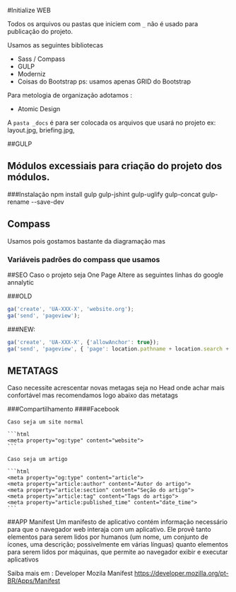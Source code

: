 #Initialize WEB

Todos os arquivos ou pastas que iniciem com `_` não é usado para publicação do projeto.


Usamos as seguintes bibliotecas

* Sass / Compass
* GULP
* Moderniz
* Coisas do Bootstrap ps: usamos apenas GRID do Bootstrap


Para metologia de organização adotamos :
* Atomic Design

A `pasta _docs` é para ser colocada os arquivos que usará no projeto ex: layout.jpg, briefing.jpg,

##GULP
	
Módulos excessiais para criação do projeto dos módulos.
- 
###Instalação
npm install gulp gulp-jshint gulp-uglify gulp-concat gulp-rename --save-dev


## Compass
Usamos pois gostamos bastante da diagramação mas
### Variáveis padrões do compass que usamos


##SEO
Caso o projeto seja One Page Altere as seguintes linhas do google annalytic  

###OLD
```js
ga('create', 'UA-XXX-X', 'website.org');
ga('send', 'pageview');
```
###NEW:
```js
ga('create', 'UA-XXX-X', {'allowAnchor': true});
ga('send', 'pageview', { 'page': location.pathname + location.search + locat
```

## METATAGS
Caso necessite acrescentar novas metagas seja  no Head onde achar mais confortável mas recomendamos logo abaixo das metatags

###Compartilhamento
####Facebook
	
	Caso seja um site normal
	
	```html 
	<meta property="og:type" content="website">
	```
	
	Caso seja um artigo
	
	```html
	<meta property="og:type" content="article">
	<meta property="article:author" content="Autor do artigo">
	<meta property="article:section" content="Seção do artigo">
	<meta property="article:tag" content="Tags do artigo">
	<meta property="article:published_time" content="date_time">
	```

##APP Manifest
Um manifesto de aplicativo contém informação necessário para que o navegador web interaja com um aplicativo. Ele provê tanto elementos para serem lidos por humanos (um nome, um conjunto de ícones, uma descrição; possivelmente em várias línguas) quanto elementos para serem lidos por máquinas, que permite ao navegador exibir e executar aplicativos

Saiba mais em : Developer Mozila Manifest https://developer.mozilla.org/pt-BR/Apps/Manifest